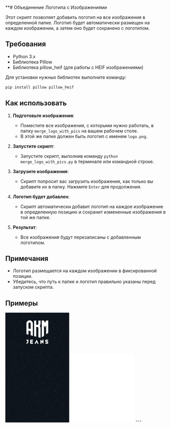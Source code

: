 **# Объединение Логотипа с Изображениями

Этот скрипт позволяет добавить логотип на все изображения в определенной папке. Логотип будет автоматически размещен на каждом изображении, а затем оно будет сохранено с логотипом.

## Требования

- Python 3.x
- Библиотека Pillow
- Библиотека pillow_heif (для работы с HEIF изображениями)

Для установки нужных библиотек выполните команду:

```bash
pip install pillow pillow_heif
```

## Как использовать

1. **Подготовьте изображения**:
   - Поместите все изображения, с которыми нужно работать, в папку `merge_logo_with_pics` на вашем рабочем столе.
   - В этой же папке должен быть логотип с именем `logo.png`.

2. **Запустите скрипт**:
   - Запустите скрипт, выполнив команду `python merge_logo_with_pics.py` в терминале или командной строке.

3. **Загрузите изображения**:
   - Скрипт попросит вас загрузить изображения, как только вы добавите их в папку. Нажмите `Enter` для продолжения.

4. **Логотип будет добавлен**:
   - Скрипт автоматически добавит логотип на каждое изображение в определенную позицию и сохранит измененные изображения в той же папке.

5. **Результат**:
   - Все изображения будут перезаписаны с добавленным логотипом.

## Примечания

- Логотип размещается на каждом изображении в фиксированной позиции.
- Убедитесь, что путь к папке и логотип правильно указаны перед запуском скрипта.


## Примеры

<img src="example/image_to_put_logo.jpeg" width="200">
<img src="example/logo.png" width="200">
---

